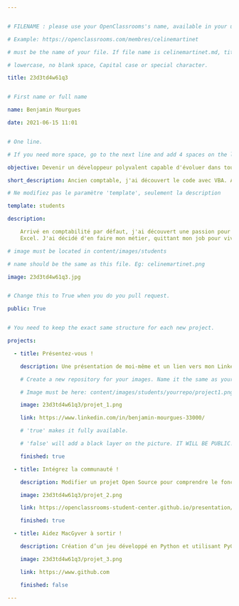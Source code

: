```yaml
---


# FILENAME : please use your OpenClassrooms's name, available in your url.

# Example: https://openclassrooms.com/membres/celinemartinet

# must be the name of your file. If file name is celinemartinet.md, title is celinemartinet.

# lowercase, no blank space, Capital case or special character.

title: 23d3td4w61q3


# First name or full name

name: Benjamin Mourgues

date: 2021-06-15 11:01


# One line.

# If you need more space, go to the next line and add 4 spaces on the left, as in 'description'.

objective: Devenir un développeur polyvalent capable d'évoluer dans tout environnement

short_description: Ancien comptable, j'ai découvert le code avec VBA. Aujourd'hui Python par passion. 

# Ne modifiez pas le paramètre 'template', seulement la description

template: students

description:

    Arrivé en comptabilité par défaut, j'ai découvert une passion pour l'algo avec VBA sur
    Excel. J'ai décidé d'en faire mon métier, quittant mon job pour vivre de cette passion.

# image must be located in content/images/students

# name should be the same as this file. Eg: celinemartinet.png

image: 23d3td4w61q3.jpg


# Change this to True when you do you pull request.

public: True


# You need to keep the exact same structure for each new project.

projects:

  - title: Présentez-vous !

    description: Une présentation de moi-même et un lien vers mon LinkedIn.

    # Create a new repository for your images. Name it the same as your nickname and profile picture.

    # Image must be here: content/images/students/yourrepo/project1.png

    image: 23d3td4w61q3/projet_1.png

    link: https://www.linkedin.com/in/benjamin-mourgues-33000/

    # 'true' makes it fully available.

    # 'false' will add a black layer on the picture. IT WILL BE PUBLIC!

    finished: true

  - title: Intégrez la communauté !

    description: Modifier un projet Open Source pour comprendre le fonctionnement de Git, de Github et des pull requests. 

    image: 23d3td4w61q3/projet_2.png

    link: https://openclassrooms-student-center.github.io/presentation/students/ratus.html

    finished: true

  - title: Aidez MacGyver à sortir !

    description: Création d’un jeu développé en Python et utilisant PyGame.

    image: 23d3td4w61q3/projet_3.png

    link: https://www.github.com

    finished: false

---
```


